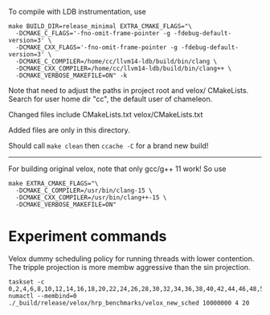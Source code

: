 To compile with LDB instrumentation, use
```
make BUILD_DIR=release_minimal EXTRA_CMAKE_FLAGS="\
  -DCMAKE_C_FLAGS='-fno-omit-frame-pointer -g -fdebug-default-version=3' \
  -DCMAKE_CXX_FLAGS='-fno-omit-frame-pointer -g -fdebug-default-version=3' \
  -DCMAKE_C_COMPILER=/home/cc/llvm14-ldb/build/bin/clang \
  -DCMAKE_CXX_COMPILER=/home/cc/llvm14-ldb/build/bin/clang++ \
  -DCMAKE_VERBOSE_MAKEFILE=ON" -k
```

Note that need to adjust the paths in project root and velox/ CMakeLists. Search for user home dir "cc", the default user of chameleon.

Changed files include
CMakeLists.txt
velox/CMakeLists.txt

Added files are only in this directory.

Should call `make clean` then `ccache -C` for a brand new build!


---

For building original velox, note that only gcc/g++ 11 work! So use
```
make EXTRA_CMAKE_FLAGS="\
  -DCMAKE_C_COMPILER=/usr/bin/clang-15 \
  -DCMAKE_CXX_COMPILER=/usr/bin/clang++-15 \
  -DCMAKE_VERBOSE_MAKEFILE=ON"
```

# Experiment commands

Velox dummy scheduling policy for running threads with lower contention. The tripple projection is more membw aggressive than the sin projection.
```
taskset -c 0,2,4,6,8,10,12,14,16,18,20,22,24,26,28,30,32,34,36,38,40,42,44,46,48,50,52,54,56,58,60,62,64,66,68,70,72,74,76,78,80,82 numactl --membind=0 ./_build/release/velox/hrp_benchmarks/velox_new_sched 10000000 4 20
```


